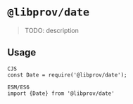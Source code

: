 # `@libprov/date`

> TODO: description

## Usage

```
CJS
const Date = require('@libprov/date');

ESM/ES6
import {Date} from '@libprov/date'
```
